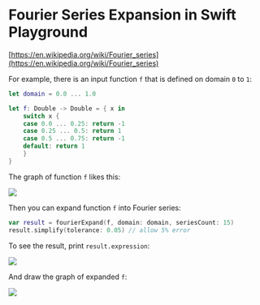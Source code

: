 # Fourier Series Expansion in Swift Playground

[https://en.wikipedia.org/wiki/Fourier_series](https://en.wikipedia.org/wiki/Fourier_series)

For example, there is an input function `f` that is defined on domain `0` to `1`:

```swift
let domain = 0.0 ... 1.0

let f: Double -> Double = { x in
    switch x {
    case 0.0 ... 0.25: return -1
    case 0.25 ... 0.5: return 1
    case 0.5 ... 0.75: return -1
    default: return 1
    }
}
```

The graph of function `f` likes this:

![](https://github.com/gongzhang/swift-fourier-expansion/blob/master/Images/1.png)

Then you can expand function `f` into Fourier series:

```swift
var result = fourierExpand(f, domain: domain, seriesCount: 15)
result.simplify(tolerance: 0.05) // allow 5% error
```

To see the result, print `result.expression`:

![](https://github.com/gongzhang/swift-fourier-expansion/blob/master/Images/2.png)

And draw the graph of expanded `f`:

![](https://github.com/gongzhang/swift-fourier-expansion/blob/master/Images/3.png)
